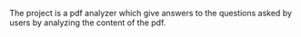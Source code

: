 The project is a pdf analyzer which give answers to the questions asked by users by analyzing the content of the pdf.
